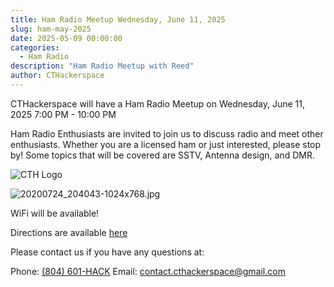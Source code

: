 ```yaml
---
title: Ham Radio Meetup Wednesday, June 11, 2025
slug: ham-may-2025
date: 2025-05-09 00:00:00
categories:
  - Ham Radio
description: "Ham Radio Meetup with Reed"
author: CTHackerspace
---
```


CTHackerspace will have a Ham Radio Meetup on Wednesday, June 11, 2025 7:00 PM - 10:00 PM

Ham Radio Enthusiasts are invited to join us to discuss radio and meet other enthusiasts. Whether you are a licensed ham or just interested, please stop by! Some topics that will be covered are SSTV, Antenna design, and DMR.

![CTH Logo](/hack.png)

![20200724_204043-1024x768.jpg](/uploads/2025/01/2025-01-03-duck2.jpg)


WiFi will be available!

Directions are available [here](/how-to-find-us)

Please contact us if you have any questions at:

Phone: [(804) 601-HACK](tel:+18066014225)
Email: [contact.cthackerspace@gmail.com](mailto:contact.cthackerspace@gmail.com)

